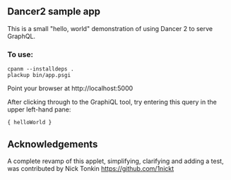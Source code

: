 ## Dancer2 sample app

This is a small "hello, world" demonstration of using Dancer 2 to serve
GraphQL.

### To use:

```
cpanm --installdeps .
plackup bin/app.psgi
```

Point your browser at http://localhost:5000

After clicking through to the GraphiQL tool, try entering this query in
the upper left-hand pane:

```
{ helloWorld }
```

## Acknowledgements

A complete revamp of this applet, simplifying, clarifying and adding a
test, was contributed by Nick Tonkin https://github.com/1nickt
